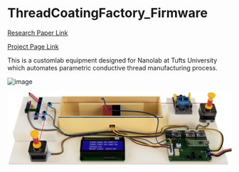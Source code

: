 # ThreadCoatingFactory_Firmware
[Research Paper Link](https://github.com/egeozgul/ThreadCoatingFactory_Firmware/blob/main/Thread_Coating_Factory_Paper.pdf
)

[Project Page Link](https://egeozgul.com/filament-coating-factory/)

This is a customlab equipment designed for Nanolab at Tufts University which automates parametric conductive thread manufacturing process.

![image](smartSensingThread_factory_rotate.gif)

![image](Top.PNG)


